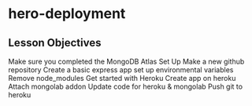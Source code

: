 # hero-deployment
Lesson Objectives
-----------------
Make sure you completed the MongoDB Atlas Set Up
Make a new github repository
Create a basic express app
set up environmental variables
Remove node_modules
Get started with Heroku
Create app on heroku
Attach mongolab addon
Update code for heroku & mongolab
Push git to heroku

